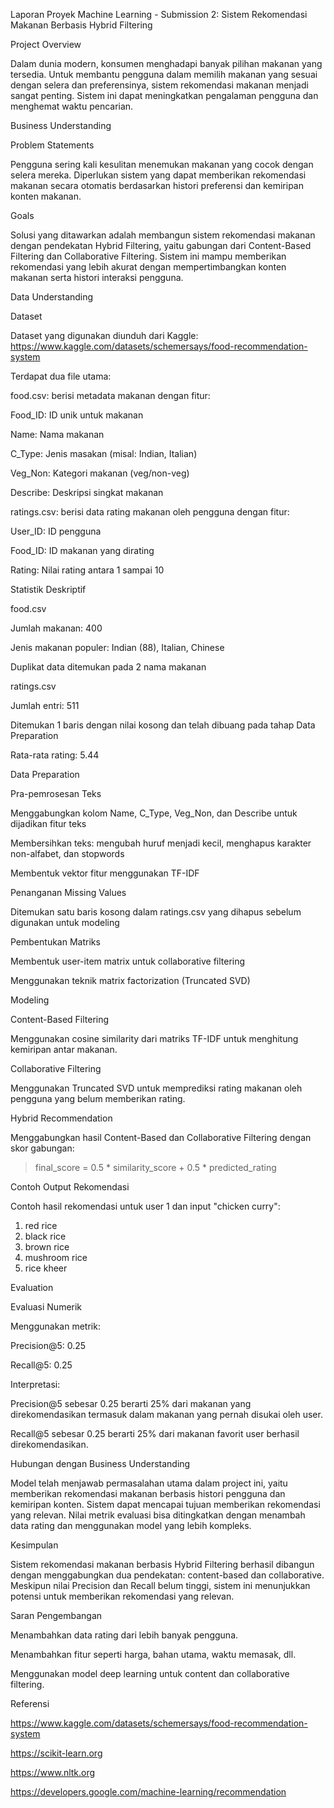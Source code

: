 Laporan Proyek Machine Learning - Submission 2: Sistem Rekomendasi Makanan Berbasis Hybrid Filtering

Project Overview

Dalam dunia modern, konsumen menghadapi banyak pilihan makanan yang tersedia. Untuk membantu pengguna dalam memilih makanan yang sesuai dengan selera dan preferensinya, sistem rekomendasi makanan menjadi sangat penting. Sistem ini dapat meningkatkan pengalaman pengguna dan menghemat waktu pencarian.

Business Understanding

Problem Statements

Pengguna sering kali kesulitan menemukan makanan yang cocok dengan selera mereka. Diperlukan sistem yang dapat memberikan rekomendasi makanan secara otomatis berdasarkan histori preferensi dan kemiripan konten makanan.

Goals

Solusi yang ditawarkan adalah membangun sistem rekomendasi makanan dengan pendekatan Hybrid Filtering, yaitu gabungan dari Content-Based Filtering dan Collaborative Filtering. Sistem ini mampu memberikan rekomendasi yang lebih akurat dengan mempertimbangkan konten makanan serta histori interaksi pengguna.

Data Understanding

Dataset

Dataset yang digunakan diunduh dari Kaggle: https://www.kaggle.com/datasets/schemersays/food-recommendation-system

Terdapat dua file utama:

food.csv: berisi metadata makanan dengan fitur:

Food_ID: ID unik untuk makanan

Name: Nama makanan

C_Type: Jenis masakan (misal: Indian, Italian)

Veg_Non: Kategori makanan (veg/non-veg)

Describe: Deskripsi singkat makanan

ratings.csv: berisi data rating makanan oleh pengguna dengan fitur:

User_ID: ID pengguna

Food_ID: ID makanan yang dirating

Rating: Nilai rating antara 1 sampai 10

Statistik Deskriptif

food.csv

Jumlah makanan: 400

Jenis makanan populer: Indian (88), Italian, Chinese

Duplikat data ditemukan pada 2 nama makanan

ratings.csv

Jumlah entri: 511

Ditemukan 1 baris dengan nilai kosong dan telah dibuang pada tahap Data Preparation

Rata-rata rating: 5.44

Data Preparation

Pra-pemrosesan Teks

Menggabungkan kolom Name, C_Type, Veg_Non, dan Describe untuk dijadikan fitur teks

Membersihkan teks: mengubah huruf menjadi kecil, menghapus karakter non-alfabet, dan stopwords

Membentuk vektor fitur menggunakan TF-IDF

Penanganan Missing Values

Ditemukan satu baris kosong dalam ratings.csv yang dihapus sebelum digunakan untuk modeling

Pembentukan Matriks

Membentuk user-item matrix untuk collaborative filtering

Menggunakan teknik matrix factorization (Truncated SVD)

Modeling

Content-Based Filtering

Menggunakan cosine similarity dari matriks TF-IDF untuk menghitung kemiripan antar makanan.

Collaborative Filtering

Menggunakan Truncated SVD untuk memprediksi rating makanan oleh pengguna yang belum memberikan rating.

Hybrid Recommendation

Menggabungkan hasil Content-Based dan Collaborative Filtering dengan skor gabungan:

> final_score = 0.5 * similarity_score + 0.5 * predicted_rating

Contoh Output Rekomendasi

Contoh hasil rekomendasi untuk user 1 dan input "chicken curry":

1. red rice
2. black rice
3. brown rice
4. mushroom rice
5. rice kheer

Evaluation

Evaluasi Numerik

Menggunakan metrik:

Precision@5: 0.25

Recall@5: 0.25

Interpretasi:

Precision@5 sebesar 0.25 berarti 25% dari makanan yang direkomendasikan termasuk dalam makanan yang pernah disukai oleh user.

Recall@5 sebesar 0.25 berarti 25% dari makanan favorit user berhasil direkomendasikan.

Hubungan dengan Business Understanding

Model telah menjawab permasalahan utama dalam project ini, yaitu memberikan rekomendasi makanan berbasis histori pengguna dan kemiripan konten.
Sistem dapat mencapai tujuan memberikan rekomendasi yang relevan. Nilai metrik evaluasi bisa ditingkatkan dengan menambah data rating dan menggunakan model yang lebih kompleks.

Kesimpulan

Sistem rekomendasi makanan berbasis Hybrid Filtering berhasil dibangun dengan menggabungkan dua pendekatan: content-based dan collaborative. Meskipun nilai Precision dan Recall belum tinggi, sistem ini menunjukkan potensi untuk memberikan rekomendasi yang relevan.

Saran Pengembangan

Menambahkan data rating dari lebih banyak pengguna.

Menambahkan fitur seperti harga, bahan utama, waktu memasak, dll.

Menggunakan model deep learning untuk content dan collaborative filtering.

Referensi

https://www.kaggle.com/datasets/schemersays/food-recommendation-system

https://scikit-learn.org

https://www.nltk.org

https://developers.google.com/machine-learning/recommendation

